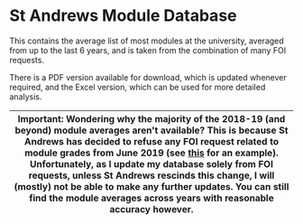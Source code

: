 # St Andrews Module Database

This contains the average list of most modules at the university, averaged from up to the last 6 years, and is taken from the combination of many FOI requests.

There is a PDF version available for download, which is updated whenever required, and the Excel version, which can be used for more detailed analysis. 

|Important: Wondering why the majority of the 2018-19 (and beyond) module averages aren't available? This is because St Andrews has decided to refuse any FOI request related to module grades from June 2019 (see [this](https://www.whatdotheyknow.com/request/average_asphmt_module_grades_201#incoming-1412618) for an example). Unfortunately, as I update my database solely from FOI requests, unless St Andrews rescinds this change, I will (mostly) not be able to make any further updates. You can still find the module averages across years with reasonable accuracy however.|
|--|